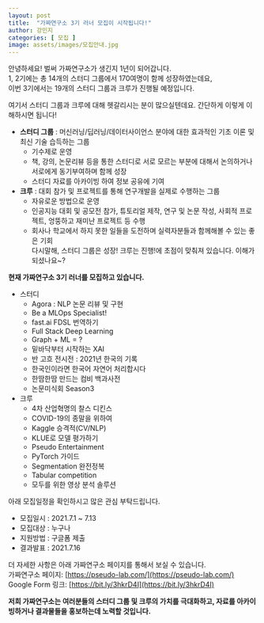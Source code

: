 ```yaml
---
layout: post
title:  "가짜연구소 3기 러너 모집이 시작됩니다!"
author: 강민지
categories: [ 모집 ]
image: assets/images/모집안내.jpg
---
```


안녕하세요! 벌써 가짜연구소가 생긴지 1년이 되어갑니다.  
1, 2기에는 총 14개의 스터디 그룹에서 170여명이 함께 성장하였는데요,  
이번 3기에서는 19개의 스터디 그룹과 크루가 진행될 예정입니다.  

여기서 스터디 그룹과 크루에 대해 헷갈리시는 분이 많으실텐데요. 간단하게 이렇게 이해하시면 됩니다!
- **스터디 그룹** : 머신러닝/딥러닝/데이터사이언스 분야에 대한 효과적인 기초 이론 및 최신 기술 습득하는 그룹
    - 기수제로 운영
    - 책, 강의, 논문리뷰 등을 통한 스터디로 서로 모르는 부분에 대해서 논의하거나 서로에게 동기부여하며 함께 성장
    - 스터디 자료를 아카이빙 하여 정보 공유에 기여
- **크루** : 대회 참가 및 프로젝트를 통해 연구개발을 실제로 수행하는 그룹
    - 자유로운 방법으로 운영
    - 인공지능 대회 및 공모전 참가, 튜토리얼 제작, 연구 및 논문 작성, 사회적 프로젝트, 엉뚱하고 재미난 프로젝트 등 수행
    - 회사나 학교에서 하지 못한 일들을 도전하며 실력자분들과 함께해볼 수 있는 좋은 기회  
다시말해, 스터디 그룹은 성장! 크루는 진행!에 초점이 맞춰져 있습니다. 이해가 되셨나요~?

**현재 가짜연구소 3기 러너를 모집하고 있습니다.**
- 스터디
    - Agora : NLP 논문 리뷰 및 구현
    - Be a MLOps Specialist!
    - fast.ai FDSL 번역하기
    - Full Stack Deep Learning
    - Graph + ML = ?
    - 밑바닥부터 시작하는 XAI
    - 반 고흐 전시전 : 2021년 한국의 기록
    - 한국인이라면 한국어 자연어 처리합시다
    - 한땀한땀 만드는 컴비 백과사전
    - 논문미식회 Season3
- 크루
    - 4차 산업혁명의 찰스 디킨스
    - COVID-19의 종말을 위하여
    - Kaggle 승격적(CV/NLP)
    - KLUE로 모델 평가하기
    - Pseudo Entertainment
    - PyTorch 가이드
    - Segmentation 완전정복
    - Tabular competition
    - 모두를 위한 영상 분석 솔루션

아래 모집일정을 확인하시고 많은 관심 부탁드립니다.
- 모집일시 : 2021.7.1 ~ 7.13
- 모집대상 : 누구나
- 지원방법 : 구글폼 제출
- 결과발표 : 2021.7.16

더 자세한 사항은 아래 가짜연구소 페이지를 통해서 보실 수 있습니다.  
가짜연구소 페이지: [https://pseudo-lab.com/](https://pseudo-lab.com/)  
Google Form 링크: [https://bit.ly/3hkrD4I](https://bit.ly/3hkrD4I)  

**저희 가짜연구소는 여러분들의 스터디 그룹 및 크루의 가치를 극대화하고, 자료를 아카이빙하거나 결과물들을 홍보하는데 노력할 것입니다.**
